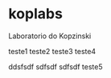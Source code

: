 koplabs
=======

Laboratorio do Kopzinski


teste1
teste2
teste3
teste4

ddsfsdf
sdfsdf
sdfsdf
teste5
